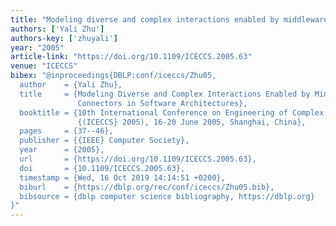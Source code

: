```yaml
---
title: "Modeling diverse and complex interactions enabled by middleware as connectors in software architectures"
authors: ['Yali Zhu']
authors-key: ['zhuyali']
year: "2005"
article-link: "https://doi.org/10.1109/ICECCS.2005.63"
venue: "ICECCS"
bibex: "@inproceedings{DBLP:conf/iceccs/Zhu05,
  author    = {Yali Zhu},
  title     = {Modeling Diverse and Complex Interactions Enabled by Middleware as
               Connectors in Software Architectures},
  booktitle = {10th International Conference on Engineering of Complex Computer Systems
               {(ICECCS} 2005), 16-20 June 2005, Shanghai, China},
  pages     = {37--46},
  publisher = {{IEEE} Computer Society},
  year      = {2005},
  url       = {https://doi.org/10.1109/ICECCS.2005.63},
  doi       = {10.1109/ICECCS.2005.63},
  timestamp = {Wed, 16 Oct 2019 14:14:51 +0200},
  biburl    = {https://dblp.org/rec/conf/iceccs/Zhu05.bib},
  bibsource = {dblp computer science bibliography, https://dblp.org}
}"
---
```

